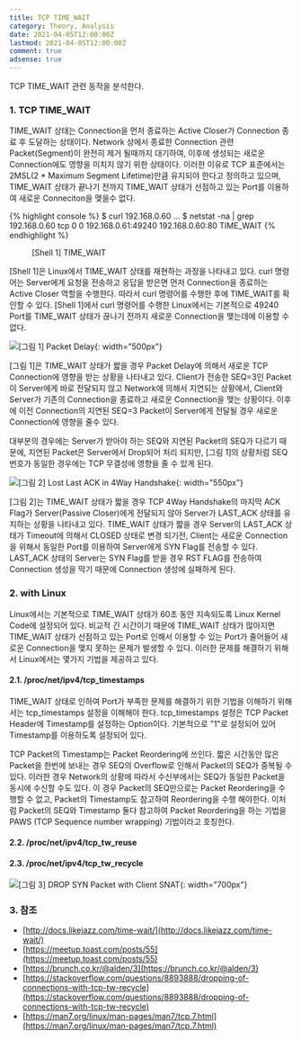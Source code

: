 ```yaml
---
title: TCP TIME_WAIT
category: Theory, Analysis
date: 2021-04-05T12:00:00Z
lastmod: 2021-04-05T12:00:00Z
comment: true
adsense: true
---
```


TCP TIME_WAIT 관련 동작을 분석한다.

### 1. TCP TIME_WAIT

TIME_WAIT 상태는 Connection을 먼저 종료하는 Active Closer가 Connection 종료 후 도달하는 상태이다. Network 상에서 종료한 Connection 관련 Packet(Segment)이 완전히 제거 될때까지 대기하여, 이후에 생성되는 새로운 Connection에도 영향을 미치지 않기 위한 상태이다. 이러한 이유로 TCP 표준에서는 2MSL(2 * Maximum Segment Lifetime)만큼 유지되야 한다고 정의하고 있으며, TIME_WAIT 상태가 끝나기 전까지 TIME_WAIT 상태가 선점하고 있는 Port를 이용하여 새로운 Conneciton을 맺을수 없다.

{% highlight console %}
$ curl 192.168.0.60
...
$ netstat -na | grep 192.168.0.60
tcp        0      0 192.168.0.61:49240      192.168.0.60:80         TIME_WAIT
{% endhighlight %}
<figure>
<figcaption class="caption">[Shell 1] TIME_WAIT</figcaption>
</figure>

[Shell 1]은 Linux에서 TIME_WAIT 상태를 재현하는 과정을 나타내고 있다. curl 명령어는 Server에게 요청을 전송하고 응답을 받은면 먼저 Connection을 종료하는 Active Closer 역할을 수행한다. 따라서 curl 명령어를 수행한 후에 TIME_WAIT를 확인할 수 있다. [Shell 1]에서 curl 명령어를 수행한 Linux에서는 기본적으로 49240 Port를 TIME_WAIT 상태가 끊나기 전까지 새로운 Connection을 맺는데에 이용할 수 없다.

![[그림 1] Packet Delay]({{site.baseurl}}/images/theory_analysis/TCP_TIME_WAIT/Packet_Delay.PNG){: width="500px"}

[그림 1]은 TIME_WAIT 상태가 짧을 경우 Packet Delay에 의해서 새로운 TCP Connection에 영향을 받는 상황을 나타내고 있다. Client가 전송한 SEQ=3인 Packet이 Server에게 바로 전달되지 않고 Network에 의해서 지연되는 상황에서, Client와 Server가 기존의 Connection을 종료하고 새로운 Connection을 맺는 상황이다. 이후에 이전 Connection의 지연된 SEQ=3 Packet이 Server에게 전달될 경우 새로운 Connection에 영향을 줄수 있다.

대부분의 경우에는 Server가 받아야 하는 SEQ와 지연된 Packet의 SEQ가 다르기 때문에, 지연된 Packet은 Server에서 Drop되어 처리 되지만, [그림 1]의 상황처럼 SEQ 번호가 동일한 경우에는 TCP 무결성에 영향을 줄 수 있게 된다.

![[그림 2] Lost Last ACK in 4Way Handshake]({{site.baseurl}}/images/theory_analysis/TCP_TIME_WAIT/Lost_Last_ACK.PNG){: width="550px"}

[그림 2]는 TIME_WAIT 상태가 짧을 경우 TCP 4Way Handshake의 마지막 ACK Flag가 Server(Passive Closer)에게 전달되지 않아 Server가 LAST_ACK 상태를 유지하는 상황을 나타내고 있다. TIME_WAIT 상태가 짧을 경우 Server의 LAST_ACK 상태가 Timeout에 의해서 CLOSED 상태로 변경 되기전, Client는 새로운 Connection을 위해서 동일한 Port를 이용하여 Server에게 SYN Flag를 전송할 수 있다. LAST_ACK 상태의 Server는 SYN Flag를 받을 경우 RST FLAG를 전송하여 Connection 생성을 막기 때문에 Connection 생성에 실패하게 된다.

### 2. with Linux

Linux에서는 기본적으로 TIME_WAIT 상태가 60초 동안 지속되도록 Linux Kernel Code에 설정되어 있다. 비교적 긴 시간이기 때문에 TIME_WAIT 상태가 많아지면 TIME_WAIT 상태가 선점하고 있는 Port로 인해서 이용할 수 있는 Port가 줄어들어 새로운 Connection을 맺지 못하는 문제가 발생할 수 있다. 이러한 문제를 해결하기 위해서 Linux에서는 몇가지 기법을 제공하고 있다.

#### 2.1. /proc/net/ipv4/tcp_timestamps

TIME_WAIT 상태로 인하여 Port가 부족한 문제를 해결하기 위한 기법을 이해하기 위해서는 tcp_timestamps 설정을 이해해야 한다. tcp_timestamps 설정은 TCP Packet Header에 Timestamp를 설정하는 Option이다. 기본적으로 "1"로 설정되어 있어 Timestamp를 이용하도록 설정되어 있다.

TCP Packet의 Timestamp는 Packet Reordering에 쓰인다. 짧은 시간동안 많은 Packet을 한번에 보내는 경우 SEQ의 Overflow로 인해서 Packet의 SEQ가 중복될 수 있다. 이러한 경우 Network의 상황에 따라서 수신부에서는 SEQ가 동일한 Packet을 동시에 수신할 수도 있다. 이 경우 Packet의 SEQ만으로는 Packet Reordering을 수행할 수 없고, Packet의 Timestamp도 참고하여 Reordering을 수행 해야한다. 이처럼 Packet의 SEQ와 Timestamp 둘다 참고하여 Packet Reordering을 하는 기법을 PAWS (TCP Sequence number wrapping) 기법이라고 호칭한다. 

#### 2.2. /proc/net/ipv4/tcp_tw_reuse



#### 2.3. /proc/net/ipv4/tcp_tw_recycle

![[그림 3] DROP SYN Packet with Client SNAT]({{site.baseurl}}/images/theory_analysis/TCP_TIME_WAIT/SNAT_SYN_Packet_Drop.PNG){: width="700px"}

### 3. 참조

* [http://docs.likejazz.com/time-wait/](http://docs.likejazz.com/time-wait/)
* [https://meetup.toast.com/posts/55](https://meetup.toast.com/posts/55)
* [https://brunch.co.kr/@alden/3](https://brunch.co.kr/@alden/3)
* [https://stackoverflow.com/questions/8893888/dropping-of-connections-with-tcp-tw-recycle](https://stackoverflow.com/questions/8893888/dropping-of-connections-with-tcp-tw-recycle)
* [https://man7.org/linux/man-pages/man7/tcp.7.html](https://man7.org/linux/man-pages/man7/tcp.7.html)